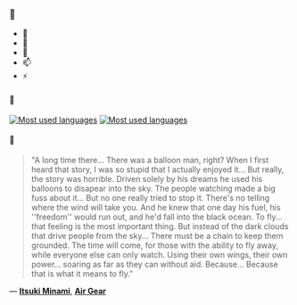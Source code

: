 ### 👋

- 🔭
- 🌱
- 💬
- 📫
- ⚡

#### 🧏

[![Most used languages](https://github-readme-stats-aynah.vercel.app/api/top-langs/?username=aynh&theme=solarized-dark&langs_count=6&layout=compact&hide_title=true)](https://github.com/anuraghazra/github-readme-stats#gh-dark-mode-only)
[![Most used languages](https://github-readme-stats-aynah.vercel.app/api/top-langs/?username=aynh&theme=solarized-light&langs_count=6&layout=compact&hide_title=true)](https://github.com/anuraghazra/github-readme-stats#gh-light-mode-only)

#### 💬

> "A long time there... There was a balloon man, right? When I first heard that story, I was so stupid that I actually enjoyed it... But really, the story was horrible. Driven solely by his dreams he used his balloons to disapear into the sky. The people watching made a big fuss about it... But no one really tried to stop it. There's no telling where the wind will take you. And he knew that one day his fuel, his ''freedom'' would run out, and he'd fall into the black ocean. To fly... that feeling is the most important thing. But instead of the dark clouds that drive people from the sky... There must be a chain to keep them grounded. The time will come, for those with the ability to fly away, while everyone else can only watch. Using their own wings, their own power... soaring as far as they can without aid. Because... Because that is what it means to fly."

&mdash; [**Itsuki Minami**](https://myanimelist.net/character.php?q=Itsuki%20Minami&cat=character), [**Air Gear**](https://myanimelist.net/search/all?q=Air%20Gear&cat=all)
